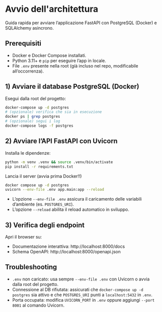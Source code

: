 # Avvio dell'architettura

Guida rapida per avviare l’applicazione FastAPI con PostgreSQL (Docker) e SQLAlchemy asincrono.

## Prerequisiti
- Docker e Docker Compose installati.
- Python 3.11+ e `pip` per eseguire l’app in locale.
- File `.env` presente nella root (già incluso nel repo, modificabile all’occorrenza).

## 1) Avviare il database PostgreSQL (Docker)
Esegui dalla root del progetto:

```bash
docker-compose up -d postgres
# (opzionale) verifica che sia in esecuzione
docker ps | grep postgres
# (opzionale) segui i log
docker-compose logs -f postgres
```

## 2) Avviare l’API FastAPI con Uvicorn
Installa le dipendenze:
```bash
python -m venv .venv && source .venv/bin/activate
pip install -r requirements.txt
```
Lancia il server (avvia prima Docker!!)
```bash
docker compose up -d postgres
uvicorn --env-file .env app.main:app --reload
```

- L’opzione `--env-file .env` assicura il caricamento delle variabili d’ambiente (es. `POSTGRES_URI`).
- L’opzione `--reload` abilita il reload automatico in sviluppo.

## 3) Verifica degli endpoint
Apri il browser su:

- Documentazione interattiva: http://localhost:8000/docs
- Schema OpenAPI: http://localhost:8000/openapi.json

## Troubleshooting
- `.env` non caricato: usa sempre `--env-file .env` con Uvicorn o avvia dalla root del progetto.
- Connessione al DB rifiutata: assicurati che `docker-compose up -d postgres` sia attivo e che `POSTGRES_URI` punti a `localhost:5432` in `.env`.
- Porta occupata: modifica `UVICORN_PORT` in `.env` oppure aggiungi `--port 8001` al comando Uvicorn.
